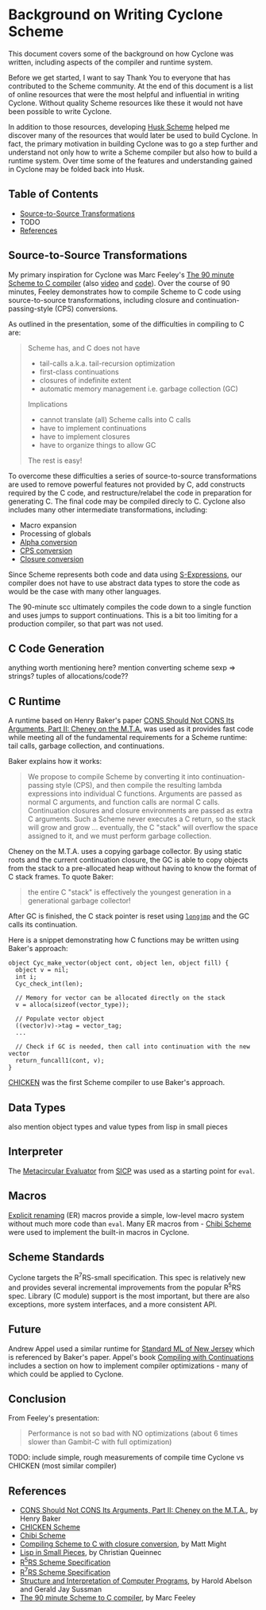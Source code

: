 # Background on Writing Cyclone Scheme

This document covers some of the background on how Cyclone was written, including aspects of the compiler and runtime system. 

Before we get started, I want to say Thank You to everyone that has contributed to the Scheme community. At the end of this document is a list of online resources that were the most helpful and influential in writing Cyclone. Without quality Scheme resources like these it would not have been possible to write Cyclone.

In addition to those resources, developing [Husk Scheme](http://justinethier.github.io/husk-scheme) helped me discover many of the resources that would later be used to build Cyclone. In fact, the primary motivation in building Cyclone was to go a step further and understand not only how to write a Scheme compiler but also how to build a runtime system. Over time some of the features and understanding gained in Cyclone may be folded back into Husk.

## Table of Contents

- [Source-to-Source Transformations](#source-to-source-transformations)
- TODO
- [References](#references)

## Source-to-Source Transformations
My primary inspiration for Cyclone was Marc Feeley's [The 90 minute Scheme to C compiler](http://churchturing.org/y/90-min-scc.pdf) (also [video](https://www.youtube.com/watch?v=TxOM9Y5YrCs) and [code](https://github.com/justinethier/nugget/tree/master/90-min-scc)). Over the course of 90 minutes, Feeley demonstrates how to compile Scheme to C code using source-to-source transformations, including closure and continuation-passing-style (CPS) conversions. 

As outlined in the presentation, some of the difficulties in compiling to C are:

> Scheme has, and C does not have
>  -  tail-calls a.k.a. tail-recursion optimization
>  -  first-class continuations
>  -  closures of indefinite extent
>  -  automatic memory management i.e. garbage collection (GC)
>
> Implications
>  -  cannot translate (all) Scheme calls into C calls
>  -  have to implement continuations
>  -  have to implement closures
>  -  have to organize things to allow GC
>
> The rest is easy!

To overcome these difficulties a series of source-to-source transformations are used to remove powerful features not provided by C, add constructs required by the C code, and restructure/relabel the code in preparation for generating C. The final code may be compiled direcly to C. Cyclone also includes many other intermediate transformations, including:

- Macro expansion
- Processing of globals
- [Alpha conversion](https://wiki.haskell.org/Alpha_conversion)
- [CPS conversion](https://en.wikipedia.org/wiki/Continuation-passing_style)
- [Closure conversion](http://matt.might.net/articles/closure-conversion/)

Since Scheme represents both code and data using [S-Expressions](https://en.wikipedia.org/wiki/S-expression), our compiler does not have to use abstract data types to store the code as would be the case with many other languages.

The 90-minute scc ultimately compiles the code down to a single function and uses jumps to support continuations. This is a bit too limiting for a production compiler, so that part was not used.

## C Code Generation

anything worth mentioning here? mention converting scheme sexp => strings? tuples of allocations/code??

## C Runtime
A runtime based on Henry Baker's paper [CONS Should Not CONS Its Arguments, Part II: Cheney on the M.T.A.](http://www.pipeline.com/~hbaker1/CheneyMTA.html) was used as it provides fast code while meeting all of the fundamental requirements for a Scheme runtime: tail calls, garbage collection, and continuations.

Baker explains how it works:

> We propose to compile Scheme by converting it into continuation-passing style (CPS), and then compile the resulting lambda expressions into individual C functions. Arguments are passed as normal C arguments, and function calls are normal C calls. Continuation closures and closure environments are passed as extra C arguments. Such a Scheme never executes a C return, so the stack will grow and grow ... eventually, the C "stack" will overflow the space assigned to it, and we must perform garbage collection. 

Cheney on the M.T.A. uses a copying garbage collector. By using static roots and the current continuation closure, the GC is able to copy objects from the stack to a pre-allocated heap without having to know the format of C stack frames. To quote Baker:

> the entire C "stack" is effectively the youngest generation in a generational garbage collector!

After GC is finished, the C stack pointer is reset using [`longjmp`](http://man7.org/linux/man-pages/man3/longjmp.3.html) and the GC calls its continuation. 

Here is a snippet demonstrating how C functions may be written using Baker's approach:

    object Cyc_make_vector(object cont, object len, object fill) {
      object v = nil;
      int i;
      Cyc_check_int(len);

      // Memory for vector can be allocated directly on the stack
      v = alloca(sizeof(vector_type));

      // Populate vector object
      ((vector)v)->tag = vector_tag;
      ... 

      // Check if GC is needed, then call into continuation with the new vector
      return_funcall1(cont, v);
    }

[CHICKEN](http://www.call-cc.org/) was the first Scheme compiler to use Baker's approach.

## Data Types

also mention object types and value types from lisp in small pieces

## Interpreter

The [Metacircular Evaluator](https://mitpress.mit.edu/sicp/full-text/book/book-Z-H-26.html#%_sec_4.1) from [SICP](https://mitpress.mit.edu/sicp/full-text/book/book.html) was used as a starting point for `eval`.

## Macros

[Explicit renaming](http://wiki.call-cc.org/explicit-renaming-macros) (ER) macros provide a simple, low-level macro system without much more code than `eval`. Many ER macros from - [Chibi Scheme](https://github.com/ashinn/chibi-scheme) were used to implement the built-in macros in Cyclone.

## Scheme Standards

Cyclone targets the R<sup>7</sup>RS-small specification. This spec is relatively new and provides several incremental improvements from the popular R<sup>5</sup>RS spec. Library (C module) support is the most important, but there are also exceptions, more system interfaces, and a more consistent API.

## Future

Andrew Appel used a similar runtime for [Standard ML of New Jersey](http://www.smlnj.org/) which is referenced by Baker's paper. Appel's book [Compiling with Continuations](http://www.amazon.com/Compiling-Continuations-Andrew-W-Appel/dp/052103311X) includes a section on how to implement compiler optimizations - many of which could be applied to Cyclone.

## Conclusion

From Feeley's presentation:

> Performance is not so bad with NO optimizations (about 6 times slower than Gambit-C with full optimization)

TODO: include simple, rough measurements of compile time Cyclone vs CHICKEN (most similar compiler)

## References

- [CONS Should Not CONS Its Arguments, Part II: Cheney on the M.T.A.](http://www.pipeline.com/~hbaker1/CheneyMTA.html), by Henry Baker
- [CHICKEN Scheme](http://www.call-cc.org/)
- [Chibi Scheme](https://github.com/ashinn/chibi-scheme)
- [Compiling Scheme to C with closure conversion](http://matt.might.net/articles/compiling-scheme-to-c/), by Matt Might
- [Lisp in Small Pieces](http://pagesperso-systeme.lip6.fr/Christian.Queinnec/WWW/LiSP.html), by Christian Queinnec
- [R<sup>5</sup>RS Scheme Specification](http://www.schemers.org/Documents/Standards/R5RS/HTML/)
- [R<sup>7</sup>RS Scheme Specification](http://trac.sacrideo.us/wg/wiki)
- [Structure and Interpretation of Computer Programs](https://mitpress.mit.edu/sicp/full-text/book/book.html), by Harold Abelson and Gerald Jay Sussman
- [The 90 minute Scheme to C compiler](http://churchturing.org/y/90-min-scc.pdf), by Marc Feeley
